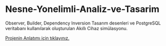 # Nesne-Yonelimli-Analiz-ve-Tasarim
Observer, Builder, Dependency Inversion Tasarım desenleri ve PostgreSQL veritabanı kullanılarak oluşturulan Akıllı Cihaz simülasyonu.

[Projenin Anlatımı için tıklayınız.](https://youtu.be/-HziCDQ6hdA)
